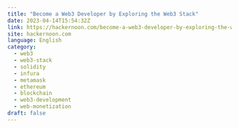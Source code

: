 ```yaml
---
title: "Become a Web3 Developer by Exploring the Web3 Stack"
date: 2023-04-14T15:54:32Z
link: https://hackernoon.com/become-a-web3-developer-by-exploring-the-web3-stack?source=rss&utm_medium=RSS&utm_source=news.12bit.vn
site: hackernoon.com
language: English
category:
  - web3
  - web3-stack
  - solidity
  - infura
  - metamask
  - ethereum
  - blockchain
  - web3-development
  - web-monetization
draft: false
---
```

